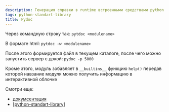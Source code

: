 ```yaml
---
description: Генерация справки в runtime встроенными средствами python
tags: python-standart-library
title: Pydoc
---
```

Через командную строку так: `pytdoc <modulename>`

В формате html: `pytdoc -w <modulename>`

После этого формируется файл в текущем каталоге, после чего можно запустить сервер с докой: `pydoc -p 5000`

Кроме этого, модуль зобавляет в `__builtins__` функцию `help()` передав которой навзание модуля можно получить информацию в интерактивной облочке

Смотри еще:

- [докумсентация](https://docs.python.org/3/library/pydoc.html)
- [[python-standart-library]]

[//begin]: # "Autogenerated link references for markdown compatibility"
[python-standart-library]: ../lists/python-standart-library "Стандартная библиотека python и полезные ресурсы"
[//end]: # "Autogenerated link references"